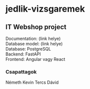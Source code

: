 # jedlik-vizsgaremek

## IT Webshop project

Documentation: (link helye)  
Database model: (link helye)  
Database: PostgreSQL  
Backend: FastAPI  
Frontend: Angular vagy React

### Csapattagok

Németh Kevin
Tercs Dávid
